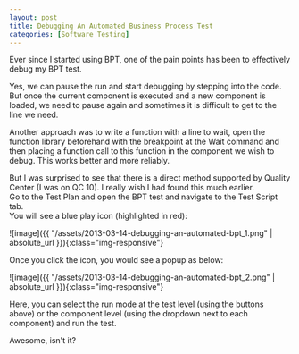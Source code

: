 ```yaml
---
layout: post
title: Debugging An Automated Business Process Test
categories: [Software Testing]
---
```


Ever since I started using BPT, one of the pain points has been to effectively debug my BPT
test.  

Yes, we can pause the run and start debugging by stepping into the code. But once the current 
component is executed and a new component is loaded, we need to pause again and sometimes
it is difficult to get to the line we need.  

Another approach was to write a function with a line to wait, open the function library 
beforehand with the breakpoint at the Wait command and then placing a function call to this 
function in the component we wish to debug. This works better and more reliably.  

But I was surprised to see that there is a direct method supported by Quality Center (I was on 
QC 10). I really wish I had found this much earlier.  
Go to the Test Plan and open the BPT test and navigate to the Test Script tab.  
You will see a blue play icon (highlighted in red):  

![image]({{ "/assets/2013-03-14-debugging-an-automated-bpt_1.png" | absolute_url }}){:class="img-responsive"}
            
Once you click the icon, you would see a popup as below:  

![image]({{ "/assets/2013-03-14-debugging-an-automated-bpt_2.png" | absolute_url }}){:class="img-responsive"}

Here, you can select the run mode at the test level (using the buttons above) or the component 
level (using the dropdown next to each component) and run the test.  

Awesome, isn't it?